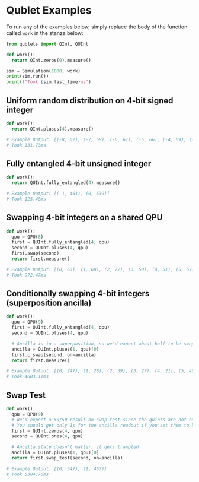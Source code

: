 Qublet Examples
===

To run any of the examples below, simply replace the body of the function called `work` in the stanza below:
```python
from qublets import QInt, QUInt

def work():
  return QInt.zeros(0).measure()

sim = Simulation(1000, work)
print(sim.run())
print(f"Took {sim.last_time}ms")
```

Uniform random distribution on 4-bit signed integer
---
```python
def work():
  return QInt.pluses(4).measure()

# Example Output: [(-8, 62), (-7, 58), (-6, 61), (-5, 66), (-4, 69), (-3, 66), (-2, 67), (-1, 75), (0, 60), (1, 54), (2, 73), (3, 54), (4, 57), (5, 49), (6, 64), (7, 65)]
# Took 131.73ms
```

Fully entangled 4-bit unsigned integer
---
```python
def work():
  return QUInt.fully_entangled(4).measure()

# Example Output: [(-1, 461), (0, 539)]
# Took 125.48ms

```

Swapping 4-bit integers on a shared QPU
---
```python
def work():
  qpu = QPU(8)
  first = QUInt.fully_entangled(4, qpu)
  second = QUInt.pluses(4, qpu)
  first.swap(second)
  return first.measure()

# Example Output: [(0, 63), (1, 68), (2, 72), (3, 50), (4, 51), (5, 57), (6, 66), (7, 54), (8, 67), (9, 66), (10, 64), (11, 65), (12, 57), (13, 70), (14, 69), (15, 61)]
# Took 972.47ms
```

Conditionally swapping 4-bit integers (superposition ancilla)
---
```python
def work():
  qpu = QPU(9)
  first = QUInt.fully_entangled(4, qpu)
  second = QUInt.pluses(4, qpu)

  # Ancilla is in a superposition, so we'd expect about half to be swapped...
  ancilla = QUInt.pluses(1, qpu)[0]
  first.c_swap(second, on=ancilla)
  return first.measure()

# Example Output: [(0, 247), (1, 28), (2, 39), (3, 27), (4, 21), (5, 49), (6, 31), (7, 28), (8, 31), (9, 41), (10, 31), (11, 23), (12, 44), (13, 36), (14, 31), (15, 293)]
# Took 4603.11ms
```

Swap Test
---
```python
def work():
  qpu = QPU(9)
  # We'd expect a 50/50 result on swap test since the quints are not equal.
  # You should get only 1s for the ancilla readout if you set them to be.
  first = QUInt.zeros(4, qpu)
  second = QUInt.ones(4, qpu)

  # Ancilla state doesn't matter, it gets trampled
  ancilla = QUInt.pluses(1, qpu)[0]
  return first.swap_test(second, on=ancilla)

# Example Output: [(0, 547), (1, 453)]
# Took 5304.76ms
```